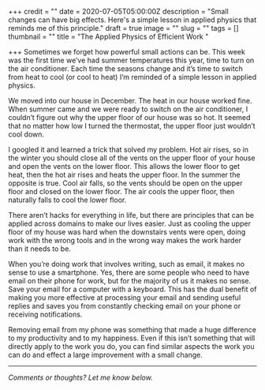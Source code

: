 +++
credit = ""
date = 2020-07-05T05:00:00Z
description = "Small changes can have big effects. Here's a simple lesson in applied physics that reminds me of this principle."
draft = true
image = ""
slug = ""
tags = []
thumbnail = ""
title = "The Applied Physics of Efficient Work "

+++
Sometimes we forget how powerful small actions can be. This week was the first time we’ve had summer temperatures this year, time to turn on the air conditioner. Each time the seasons change and it’s time to switch from heat to cool (or cool to heat) I’m reminded of a simple lesson in applied physics.

<!--more-->

We moved into our house in December. The heat in our house worked fine. When summer came and we were ready to switch on the air conditioner, I couldn’t figure out why the upper floor of our house was so hot. It seemed that no matter how low I turned the thermostat, the upper floor just wouldn’t cool down.

I googled it and learned a trick that solved my problem. Hot air rises, so in the winter you should close all of the vents on the upper floor of your house and open the vents on the lower floor. This allows the lower floor to get heat, then the hot air rises and heats the upper floor. In the summer the opposite is true. Cool air falls, so the vents should be open on the upper floor and closed on the lower floor. The air cools the upper floor, then naturally falls to cool the lower floor.

There aren’t hacks for everything in life, but there are principles that can be applied across domains to make our lives easier. Just as cooling the upper floor of my house was hard when the downstairs vents were open, doing work with the wrong tools and in the wrong way makes the work harder than it needs to be.

When you’re doing work that involves writing, such as email, it makes no sense to use a smartphone. Yes, there are some people who need to have email on their phone for work, but for the majority of us it makes no sense. Save your email for a computer with a keyboard. This has the dual benefit of making you more effective at processing your email and sending useful replies and saves you from constantly checking email on your phone or receiving notifications.

Removing email from my phone was something that made a huge difference to my productivity and to my happiness. Even if this isn’t something that will directly apply to the work you do, you can find similar aspects the work you can do and effect a large improvement with a small change.

***

_Comments or thoughts? Let me know below._